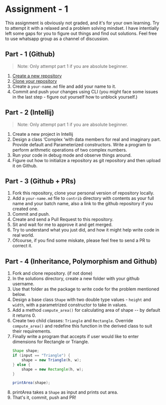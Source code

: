 # Assignment - 1

This assignment is obviously not graded, and it's for your own learning. Try to attempt it with a relaxed and a problem solving mindset. I have intentially left some gaps for you to figure out things and find out solutions. Feel free to use whatsapp group as a channel of discussion. 

## Part - 1 (Github)
> Note: Only attempt part 1 if you are absolute beginner.
1. [Create a new repository](https://docs.github.com/en/get-started/quickstart/create-a-repo?tool=webui)
1. [Clone your repository](https://docs.github.com/en/repositories/creating-and-managing-repositories/cloning-a-repository?tool=webui)
1. Create a `your-name.md` file and add your name to it. 
1. Commit and push your changes using CLI (you might face some issues in the last step - figure out yourself how to unblock yourself.)

## Part - 2 (Intellij)
> Note: Only attempt part 1 if you are absolute beginner.
1. Create a new project in Intellij
1. Design a class ‘Complex ‘with data members for real and imaginary part. Provide default and Parameterized constructors. Write a program to perform arithmetic operations of two complex numbers.
1. Run your code in debug mode and observe things around. 
1. Figure out how to initialize a repository as git repository and then upload it on Github.

## Part - 3 (Github + PRs)
1. Fork this repository, clone your personal version of repository locally. 
1. Add a `your-name.md` file to `contrib` directory with contents as your full name and your batch name, also a link to the github repository if you created one. 
1. Commit and push. 
1. Create and send a Pull Request to this repository. 
1. Sit and wait for me to approve it and get merged. 
1. Try to understand what you just did, and how it might help write code in real world. 
1. Ofcourse, if you find some miskate, please feel free to send a PR to correct it. 

## Part - 4 (Inheritance, Polymorphism and Github)
1. Fork and clone repository. (if not done)
1. In the solutions directory, create a new folder with your github username.
1. Use that folder as the package to write code for the problem mentioned below.
1. Design a base class `Shape` with two double type values - `height` and `width`, with a parametrized constructor to take in values. 
1. Add a method `compute_area()` for calculating area of shape -- by default it returns 0. 
1. Create two child classes: `Triangle` and `Rectangle`. Override `compute_area()` and redefine this function in the derived class to suit their requirements. 
1. Finally write a program that accepts if user would like to enter dimensions for Rectangle or Triangle. 
    ```java
    Shape shape;
    if (input == "Triangle") {
        shape = new Triangle(h, w);
    } else {
        shape = new Rectangle(h, w);
    }

    printArea(shape);
    ```
1. printArea takes a `Shape` as input and prints out area.
1. That's it, commit, push and PR!


